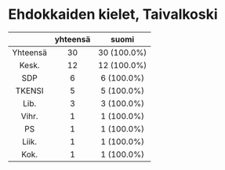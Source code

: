 # Ehdokkaiden kielet, Taivalkoski

| |yhteensä|suomi|
|:---:|:---:|:---:|
|Yhteensä|30|30 (100.0%)|
|Kesk.|12|12 (100.0%)|
|SDP|6|6 (100.0%)|
|TKENSI|5|5 (100.0%)|
|Lib.|3|3 (100.0%)|
|Vihr.|1|1 (100.0%)|
|PS|1|1 (100.0%)|
|Liik.|1|1 (100.0%)|
|Kok.|1|1 (100.0%)|


